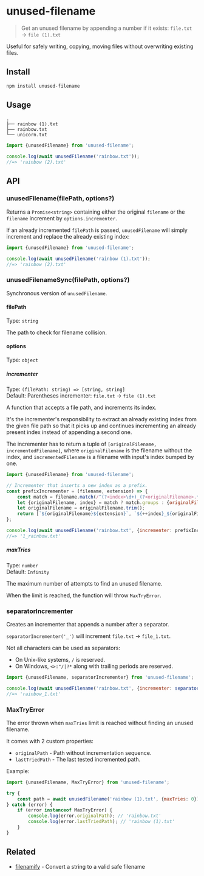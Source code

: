 # unused-filename

> Get an unused filename by appending a number if it exists: `file.txt` → `file (1).txt`

Useful for safely writing, copying, moving files without overwriting existing files.

## Install

```sh
npm install unused-filename
```

## Usage

```
.
├── rainbow (1).txt
├── rainbow.txt
└── unicorn.txt
```

```js
import {unusedFilename} from 'unused-filename';

console.log(await unusedFilename('rainbow.txt'));
//=> 'rainbow (2).txt'
```

## API

### unusedFilename(filePath, options?)

Returns a `Promise<string>` containing either the original `filename` or the `filename` increment by `options.incrementer`.

If an already incremented `filePath` is passed, `unusedFilename` will simply increment and replace the already existing index:

```js
import {unusedFilename} from 'unused-filename';

console.log(await unusedFilename('rainbow (1).txt'));
//=> 'rainbow (2).txt'
```

### unusedFilenameSync(filePath, options?)

Synchronous version of `unusedFilename`.

#### filePath

Type: `string`

The path to check for filename collision.

#### options

Type: `object`

##### incrementer

Type: `(filePath: string) => [string, string]`\
Default: Parentheses incrementer: `file.txt` → `file (1).txt`

A function that accepts a file path, and increments its index.

It's the incrementer's responsibility to extract an already existing index from the given file path so that it picks up and continues incrementing an already present index instead of appending a second one.

The incrementer has to return a tuple of `[originalFilename, incrementedFilename]`, where `originalFilename` is the filename without the index, and `incrementedFilename` is a filename with input's index bumped by one.

```js
import {unusedFilename} from 'unused-filename';

// Incrementer that inserts a new index as a prefix.
const prefixIncrementer = (filename, extension) => {
	const match = filename.match(/^(?<index>\d+)_(?<originalFilename>.*)$/);
	let {originalFilename, index} = match ? match.groups : {originalFilename: filename, index: 0};
	let originalFilename = originalFilename.trim();
	return [`${originalFilename}${extension}`, `${++index}_${originalFilename}${extension}`;
};

console.log(await unusedFilename('rainbow.txt', {incrementer: prefixIncrementer}));
//=> '1_rainbow.txt'
```

##### maxTries

Type: `number`\
Default: `Infinity`

The maximum number of attempts to find an unused filename.

When the limit is reached, the function will throw `MaxTryError`.

### separatorIncrementer

Creates an incrementer that appends a number after a separator.

`separatorIncrementer('_')` will increment `file.txt` → `file_1.txt`.

Not all characters can be used as separators:
- On Unix-like systems, `/` is reserved.
- On Windows, `<>:"/|?*` along with trailing periods are reserved.

```js
import {unusedFilename, separatorIncrementer} from 'unused-filename';

console.log(await unusedFilename('rainbow.txt', {incrementer: separatorIncrementer('_')}));
//=> 'rainbow_1.txt'
```

### MaxTryError

The error thrown when `maxTries` limit is reached without finding an unused filename.

It comes with 2 custom properties:

- `originalPath` - Path without incrementation sequence.
- `lastTriedPath` - The last tested incremented path.

Example:

```js
import {unusedFilename, MaxTryError} from 'unused-filename';

try {
	const path = await unusedFilename('rainbow (1).txt', {maxTries: 0});
} catch (error) {
	if (error instanceof MaxTryError) {
		console.log(error.originalPath); // 'rainbow.txt'
		console.log(error.lastTriedPath); // 'rainbow (1).txt'
	}
}
```

## Related

- [filenamify](https://github.com/sindresorhus/filenamify) - Convert a string to a valid safe filename
